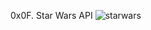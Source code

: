0x0F. Star Wars API
![starwars](https://user-images.githubusercontent.com/85587286/203654305-cb65a008-e72f-468b-a7fe-22d2d6faab79.gif)
